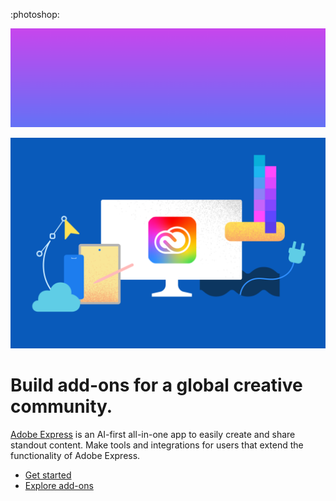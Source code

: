 <Superhero slots="icon, fullWidthBackground, image, heading, text, buttons" variant="halfWidth" textColorWhite overGradient />

:photoshop:

![Gradient background transitioning from pink at the top to blue at the bottom, with no visible objects or text.](../../../assets/vertical-gradient.png)

![Illustration of a computer monitor displaying the Adobe Creative Cloud logo, surrounded by a smartphone, tablet, cloud icon, color palette, and geometric design tools, set against a blue background.](../../../assets/cc-hero.png)

#  Build add-ons for a global creative community.

[Adobe Express](https://adobe.com/express) is an AI-first all-in-one app to easily create and share standout content. Make tools and integrations for users that extend the functionality of Adobe Express.

* [Get started](https://developer.adobe.com/express/add-ons/docs/guides?aio_external)
* [Explore add-ons](https://new.express.adobe.com/add-ons)